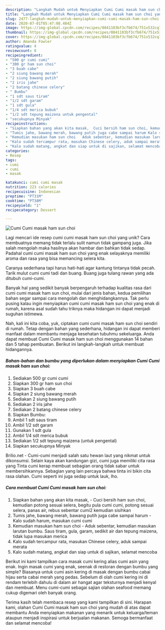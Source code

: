 ```yaml
---
description: "Langkah Mudah untuk Menyiapkan Cumi Cumi masak ham sun choi yang Sempurna"
title: "Langkah Mudah untuk Menyiapkan Cumi Cumi masak ham sun choi yang Sempurna"
slug: 2477-langkah-mudah-untuk-menyiapkan-cumi-cumi-masak-ham-sun-choi-yang-sempurna
date: 2020-07-01T05:47:08.484Z
image: https://img-global.cpcdn.com/recipes/0841103bf3cfb674/751x532cq70/cumi-cumi-masak-ham-sun-choi-foto-resep-utama.jpg
thumbnail: https://img-global.cpcdn.com/recipes/0841103bf3cfb674/751x532cq70/cumi-cumi-masak-ham-sun-choi-foto-resep-utama.jpg
cover: https://img-global.cpcdn.com/recipes/0841103bf3cfb674/751x532cq70/cumi-cumi-masak-ham-sun-choi-foto-resep-utama.jpg
author: Amanda Fowler
ratingvalue: 4
reviewcount: 8
recipeingredient:
- "500 gr cumi cumi"
- "300 gr ham sun choi"
- "3 buah cabe"
- "2 siung bawang merah"
- "2 siung bawang putih"
- "2 iris jahe"
- "2 batang chinese celery"
- " Bumbu"
- "1 sdt saus tiram"
- "1/2 sdt garam"
- "1 sdt gula"
- "1/4 sdt merica bubuk"
- "1/2 sdt tepung maizena untuk pengental"
- "secukupnya Minyak"
recipeinstructions:
- "Siapkan bahan yang akan kita masak,  Cuci bersih ham sun choi, kemudian potong sesuai selera, begitu pula cumi cumi, potong sesuai selera, panas air, rebus sebentar cumi2 kemudian sisihkan"
- "Tumis jahe, bawang merah, bawang putih juga cabe sampai harum Kalo sudah harum, masukan cumi cumi"
- "Kemudian masukan ham sun choi   Aduk sebentar, kemudian masukan larutan bumbu. Saus tiram, gula, garam, sedikit air dan tepung maizena, tidak lupa masukan merica"
- "Kalo sudah tercampur rata, masukan Chinese celery, aduk sampai merata"
- "Kalo sudah matang, angkat dan siap untuk di sajikan, selamat mencoba"
categories:
- Resep
tags:
- cumi
- cumi
- masak

katakunci: cumi cumi masak 
nutrition: 223 calories
recipecuisine: Indonesian
preptime: "PT31M"
cooktime: "PT38M"
recipeyield: "1"
recipecategory: Dessert

---
```



![Cumi Cumi masak ham sun choi](https://img-global.cpcdn.com/recipes/0841103bf3cfb674/751x532cq70/cumi-cumi-masak-ham-sun-choi-foto-resep-utama.jpg)

Lagi mencari ide resep cumi cumi masak ham sun choi yang unik? Cara membuatnya memang tidak terlalu sulit namun tidak gampang juga. Jika salah mengolah maka hasilnya akan hambar dan bahkan tidak sedap. Padahal cumi cumi masak ham sun choi yang enak selayaknya memiliki aroma dan rasa yang bisa memancing selera kita.

Caranya sederhana tapi harus hati-hati agar kantung tintanya tidak pecah. Tarik mulut cumi cumi tadi dan buang. Buang juga tulang rawan yang ada ditubuh cumi-cumi.

Banyak hal yang sedikit banyak berpengaruh terhadap kualitas rasa dari cumi cumi masak ham sun choi, mulai dari jenis bahan, kedua pemilihan bahan segar sampai cara mengolah dan menghidangkannya. Tak perlu pusing kalau ingin menyiapkan cumi cumi masak ham sun choi yang enak di rumah, karena asal sudah tahu triknya maka hidangan ini dapat menjadi suguhan istimewa.


Nah, kali ini kita coba, yuk, ciptakan cumi cumi masak ham sun choi sendiri di rumah. Tetap dengan bahan yang sederhana, hidangan ini dapat memberi manfaat dalam membantu menjaga kesehatan tubuhmu sekeluarga. Anda dapat membuat Cumi Cumi masak ham sun choi menggunakan 14 bahan dan 5 tahap pembuatan. Berikut ini langkah-langkah untuk membuat hidangannya.

<!--inarticleads1-->

##### Bahan-bahan dan bumbu yang diperlukan dalam menyiapkan Cumi Cumi masak ham sun choi:

1. Sediakan 500 gr cumi cumi
1. Siapkan 300 gr ham sun choi
1. Siapkan 3 buah cabe
1. Siapkan 2 siung bawang merah
1. Sediakan 2 siung bawang putih
1. Sediakan 2 iris jahe
1. Sediakan 2 batang chinese celery
1. Siapkan  Bumbu:
1. Ambil 1 sdt saus tiram
1. Ambil 1/2 sdt garam
1. Gunakan 1 sdt gula
1. Ambil 1/4 sdt merica bubuk
1. Sediakan 1/2 sdt tepung maizena (untuk pengental)
1. Siapkan secukupnya Minyak


Brilio.net - Cumi-cumi menjadi salah satu hewan laut yang nikmat untuk dikonsumsi. Selain kaya akan kandungan gizi, cumi juga memiliki cita rasa yang Tinta cumi kerap membuat sebagian orang tidak sabar untuk membersihkannya. Sebagian yang lain percaya bahwa tinta ini bikin cita rasa olahan. Cumi seperti ini juga sedap untuk lauk, lho. 

<!--inarticleads2-->

##### Cara membuat Cumi Cumi masak ham sun choi:

1. Siapkan bahan yang akan kita masak,  - Cuci bersih ham sun choi, kemudian potong sesuai selera, begitu pula cumi cumi, potong sesuai selera, panas air, rebus sebentar cumi2 kemudian sisihkan
1. Tumis jahe, bawang merah, bawang putih juga cabe sampai harum - Kalo sudah harum, masukan cumi cumi
1. Kemudian masukan ham sun choi  -  Aduk sebentar, kemudian masukan larutan bumbu. Saus tiram, gula, garam, sedikit air dan tepung maizena, tidak lupa masukan merica
1. Kalo sudah tercampur rata, masukan Chinese celery, aduk sampai merata
1. Kalo sudah matang, angkat dan siap untuk di sajikan, selamat mencoba


Berikut ini kami tampilkan cara masak cumi kering alias cumi asin yang enak. Ingin masak cumi yang enak, seenak di restoran dengan bumbu yang simple? Biasanya untuk cumi asin kering di masak dengan bumbu cabai hijau serta cabai merah yang pedas. Sebelum di olah cumi kering ini di rendam terlebih dahulu di dalam air hangat agar teksturnya menjadi kenyal dan membuat. Menu cumi-cumi sebagai sajian olahan seafood memang cukup digemari oleh banyak orang. 

Terima kasih telah membaca resep yang kami tampilkan di sini. Harapan kami, olahan Cumi Cumi masak ham sun choi yang mudah di atas dapat membantu Anda menyiapkan makanan yang menarik untuk keluarga/teman ataupun menjadi inspirasi untuk berjualan makanan. Semoga bermanfaat dan selamat mencoba!
